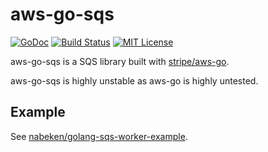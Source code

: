 # aws-go-sqs

[![GoDoc](http://img.shields.io/badge/godoc-reference-blue.svg)](http://godoc.org/github.com/nabeken/aws-go-sqs/queue)
[![Build Status](https://img.shields.io/travis/nabeken/aws-go-sqs/master.svg)](https://travis-ci.org/nabeken/aws-go-sqs)
[![MIT License](http://img.shields.io/badge/license-MIT-blue.svg)](https://github.com/nabeken/aws-go-sqs/blob/master/LICENSE)

aws-go-sqs is a SQS library built with [stripe/aws-go](https://github.com/stripe/aws-go).

aws-go-sqs is highly unstable as aws-go is highly untested.

## Example

See [nabeken/golang-sqs-worker-example](https://github.com/nabeken/golang-sqs-worker-example).
